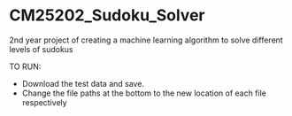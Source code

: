 # CM25202_Sudoku_Solver
2nd year project of creating a machine learning algorithm to solve different levels of sudokus

TO RUN:
- Download the test data and save. 
- Change the file paths at the bottom to the new location of each file respectively 
